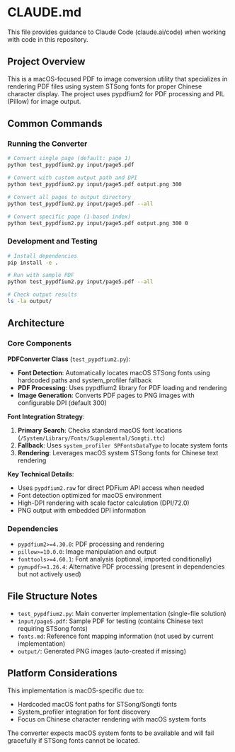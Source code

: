 # CLAUDE.md

This file provides guidance to Claude Code (claude.ai/code) when working with code in this repository.

## Project Overview

This is a macOS-focused PDF to image conversion utility that specializes in rendering PDF files using system STSong fonts for proper Chinese character display. The project uses pypdfium2 for PDF processing and PIL (Pillow) for image output.

## Common Commands

### Running the Converter
```bash
# Convert single page (default: page 1)
python test_pypdfium2.py input/page5.pdf

# Convert with custom output path and DPI
python test_pypdfium2.py input/page5.pdf output.png 300

# Convert all pages to output directory
python test_pypdfium2.py input/page5.pdf --all

# Convert specific page (1-based index)
python test_pypdfium2.py input/page5.pdf output.png 300 0
```

### Development and Testing
```bash
# Install dependencies
pip install -e .

# Run with sample PDF
python test_pypdfium2.py input/page5.pdf --all

# Check output results
ls -la output/
```

## Architecture

### Core Components

**PDFConverter Class** (`test_pypdfium2.py`):
- **Font Detection**: Automatically locates macOS STSong fonts using hardcoded paths and system_profiler fallback
- **PDF Processing**: Uses pypdfium2 library for PDF loading and rendering
- **Image Generation**: Converts PDF pages to PNG images with configurable DPI (default 300)

**Font Integration Strategy**:
1. **Primary Search**: Checks standard macOS font locations (`/System/Library/Fonts/Supplemental/Songti.ttc`)
2. **Fallback**: Uses `system_profiler SPFontsDataType` to locate system fonts
3. **Rendering**: Leverages macOS system STSong fonts for Chinese text rendering

**Key Technical Details**:
- Uses `pypdfium2.raw` for direct PDFium API access when needed
- Font detection optimized for macOS environment
- High-DPI rendering with scale factor calculation (DPI/72.0)
- PNG output with embedded DPI information

### Dependencies
- `pypdfium2>=4.30.0`: PDF processing and rendering
- `pillow>=10.0.0`: Image manipulation and output
- `fonttools>=4.60.1`: Font analysis (optional, imported conditionally)
- `pymupdf>=1.26.4`: Alternative PDF processing (present in dependencies but not actively used)

## File Structure Notes

- `test_pypdfium2.py`: Main converter implementation (single-file solution)
- `input/page5.pdf`: Sample PDF for testing (contains Chinese text requiring STSong fonts)
- `fonts.md`: Reference font mapping information (not used by current implementation)
- `output/`: Generated PNG images (auto-created if missing)

## Platform Considerations

This implementation is macOS-specific due to:
- Hardcoded macOS font paths for STSong/Songti fonts
- System_profiler integration for font discovery
- Focus on Chinese character rendering with macOS system fonts

The converter expects macOS system fonts to be available and will fail gracefully if STSong fonts cannot be located.